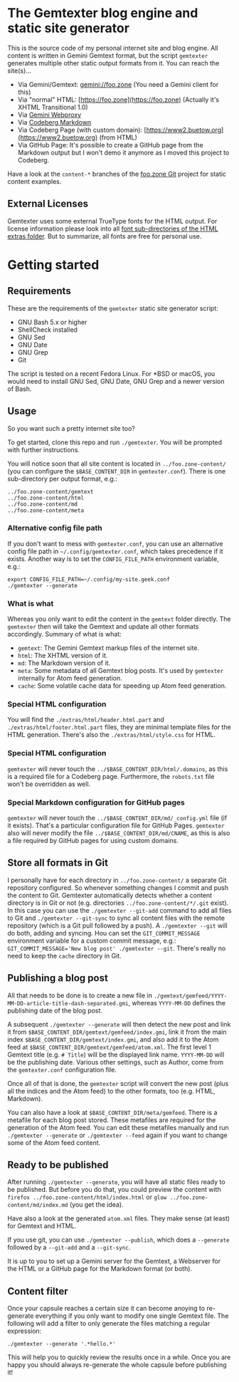 The Gemtexter blog engine and static site generator
===================================================

This is the source code of my personal internet site and blog engine. All content is written in Gemini Gemtext format, but the script `gemtexter` generates multiple other static output formats from it. You can reach the site(s)...

* Via Gemini/Gemtext: [gemini://foo.zone](gemini://foo.zone)  (You need a Gemini client for this)
* Via "normal" HTML: [https://foo.zone](https://foo.zone) (Actually it's XHTML Transitional 1.0)
* Via [Gemini Webproxy](https://portal.mozz.us/gemini/foo.zone)
* Via [Codeberg Markdown](https://codeberg.org/snonux/foo.zone/src/branch/content-md/index.md)
* Via Codeberg Page (with custom domain): [https://www2.buetow.org](https://www2.buetow.org) (from HTML)
* Via GitHub Page: It's possible to create a GitHub page from the Markdown output but I won't demo it anymore as I moved this project to Codeberg.

Have a look at the `content-*` branches of the [foo.zone Git](https://codeberg.org/snonux/foo.zone) project for static content examples.

## External Licenses

Gemtexter uses some external TrueType fonts for the HTML output. For license information please look into all [font sub-directories of the HTML extras folder](./extras/html). But to summarize, all fonts are free for personal use.

# Getting started

## Requirements

These are the requirements of the `gemtexter` static site generator script:

* GNU Bash 5.x or higher
* ShellCheck installed
* GNU Sed
* GNU Date
* GNU Grep
* Git

The script is tested on a recent Fedora Linux. For *BSD or macOS, you would need to install GNU Sed, GNU Date, GNU Grep and a newer version of Bash.

## Usage

So you want such a pretty internet site too?

To get started, clone this repo and run `./gemtexter`. You will be prompted with further instructions.

You will notice soon that all site content is located in `../foo.zone-content/` (you can configure the `$BASE_CONTENT_DIR` in `gemtexter.conf`). There is one sub-directory per output format, e.g.:

```
../foo.zone-content/gemtext
../foo.zone-content/html
../foo.zone-content/md
../foo.zone-content/meta
```

### Alternative config file path

If you don't want to mess with `gemtexter.conf`, you can use an alternative config file path in `~/.config/gemtexter.conf`, which takes precedence if it exists. Another way is to set the `CONFIG_FILE_PATH` environment variable, e.g.:

```
export CONFIG_FILE_PATH=~/.config/my-site.geek.conf
./gemtexter --generate
```

### What is what

Whereas you only want to edit the content in the `gemtext` folder directly. The `gemtexter` then will take the Gemtext and update all other formats accordingly. Summary of what is what:

* `gemtext`: The Gemini Gemtext markup files of the internet site.
* `html`: The XHTML version of it.
* `md`: The Markdown version of it. 
* `meta`: Some metadata of all Gemtext blog posts. It's used by `gemtexter` internally for Atom feed generation.
* `cache`: Some volatile cache data for speeding up Atom feed generation.

### Special HTML configuration

You will find the `./extras/html/header.html.part` and `./extras/html/footer.html.part` files, they are minimal template files for the HTML generation. There's also the `./extras/html/style.css` for HTML.

### Special HTML configuration

`gemtexter` will never touch the `../$BASE_CONTENT_DIR/html/.domains`, as this is a required file for a Codeberg page. Furthermore, the `robots.txt` file won't be overridden as well.

### Special Markdown configuration for GitHub pages

`gemtexter` will never touch the `../$BASE_CONTENT_DIR/md/_config.yml` file (if it exists). That's a particular configuration file for GitHub Pages. `gemtexter` also will never modify the file `../$BASE_CONTENT_DIR/md/CNAME`, as this is also a file required by GitHub pages for using custom domains.

## Store all formats in Git

I personally have for each directory in `../foo.zone-content/` a separate Git repository configured. So whenever something changes I commit and push the content to Git. Gemtexter automatically detects whether a content directory is in Git or not (e.g. directories `../foo.zone-content/*/.git` exist). In this case you can use the `./gemtexter --git-add` command to add all files to Git and `./gemtexter --git-sync` to sync all content files with the remote repository (which is a Git pull followed by a push). A `./gemtexter --git` will do both, adding and syncing. Hou can set the `GIT_COMMIT_MESSAGE` environment variable for a custom commit message, e.g.: `GIT_COMMIT_MESSAGE='New blog post' ./gemtexter --git`. There's really no need to keep the `cache` directory in Git.

## Publishing a blog post

All that needs to be done is to create a new file in `./gemtext/gemfeed/YYYY-MM-DD-article-title-dash-separated.gmi`, whereas `YYYY-MM-DD` defines the publishing date of the blog post.

A subsequent `./gemtexter --generate` will then detect the new post and link it from `$BASE_CONTENT_DIR/gemtext/gemfeed/index.gmi`, link it from the main index `$BASE_CONTENT_DIR/gemtext/index.gmi`, and also add it to the Atom feed at `$BASE_CONTENT_DIR/gemtext/gemfeed/atom.xml`. The first level 1 Gemtext title (e.g. `# Title`) will be the displayed link name. `YYYY-MM-DD` will be the publishing date. Various other settings, such as Author, come from the `gemtexter.conf` configuration file.

Once all of that is done, the `gemtexter` script will convert the new post (plus all the indices and the Atom feed) to the other formats, too (e.g. HTML, Markdown).

You can also have a look at `$BASE_CONTENT_DIR/meta/gemfeed`. There is a metafile for each blog post stored. These metafiles are required for the generation of the Atom feed. You can edit these metafiles manually and run `./gemtexter --generate` or `./gemtexter --feed` again if you want to change some of the Atom feed content.

## Ready to be published

After running `./gemtexter --generate`, you will have all static files ready to be published. But before you do that, you could preview the content with `firefox ../foo.zone-content/html/index.html` or `glow ../foo.zone-content/md/index.md` (you get the idea).

Have also a look at the generated `atom.xml` files. They make sense (at least) for Gemtext and HTML.

If you use git, you can use `./gemtexter --publish`, which does a `--generate` followed by a `--git-add` and a `--git-sync`.

It is up to you to set up a Gemini server for the Gemtext, a Webserver for the HTML or a GitHub page for the Markdown format (or both).

## Content filter

Once your capsule reaches a certain size it can become anoying to re-generate everything if you only want to modify one single Gemtext file. The following will add a filter to only generate the files matching a regular expression:

```
./gemtexter --generate '.*hello.*'
```

This will help you to quickly review the results once in a while. Once you are happy you should always re-generate the whole capsule before publishing it!
